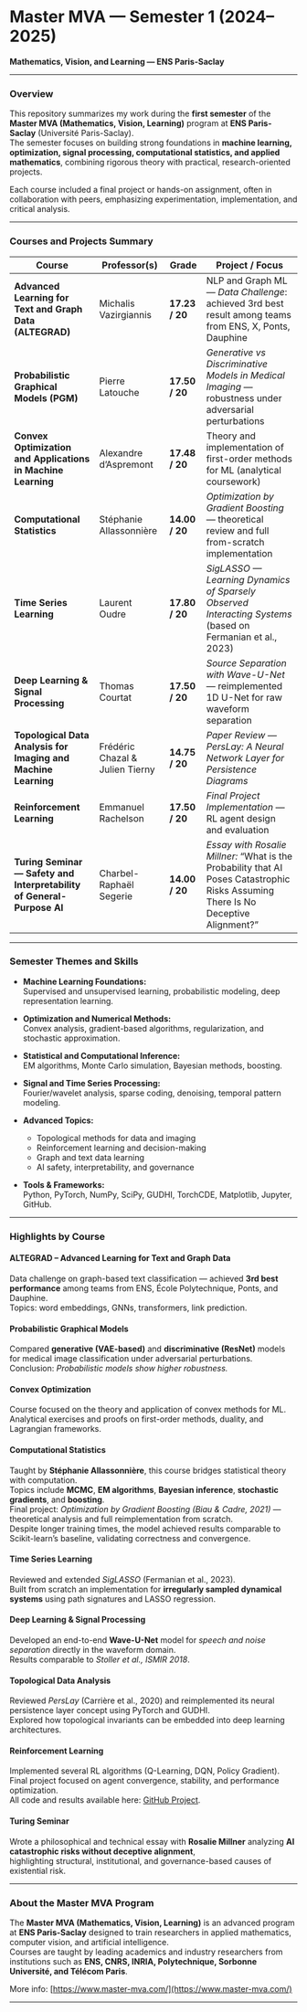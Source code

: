 # Master MVA — Semester 1 (2024–2025)  
**Mathematics, Vision, and Learning — ENS Paris-Saclay**

---

### Overview

This repository summarizes my work during the **first semester** of the **Master MVA (Mathematics, Vision, Learning)** program at **ENS Paris-Saclay** (Université Paris-Saclay).  
The semester focuses on building strong foundations in **machine learning, optimization, signal processing, computational statistics, and applied mathematics**, combining rigorous theory with practical, research-oriented projects.

Each course included a final project or hands-on assignment, often in collaboration with peers, emphasizing experimentation, implementation, and critical analysis.

---

### Courses and Projects Summary

| Course | Professor(s) | Grade | Project / Focus |
|--------|---------------|-------|-----------------|
| **Advanced Learning for Text and Graph Data (ALTEGRAD)** | Michalis Vazirgiannis | **17.23 / 20** | NLP and Graph ML — *Data Challenge*: achieved 3rd best result among teams from ENS, X, Ponts, Dauphine |
| **Probabilistic Graphical Models (PGM)** | Pierre Latouche | **17.50 / 20** | *Generative vs Discriminative Models in Medical Imaging* — robustness under adversarial perturbations |
| **Convex Optimization and Applications in Machine Learning** | Alexandre d’Aspremont | **17.48 / 20** | Theory and implementation of first-order methods for ML (analytical coursework) |
| **Computational Statistics** | Stéphanie Allassonnière | **14.00 / 20** | *Optimization by Gradient Boosting* — theoretical review and full from-scratch implementation |
| **Time Series Learning** | Laurent Oudre | **17.80 / 20** | *SigLASSO — Learning Dynamics of Sparsely Observed Interacting Systems* (based on Fermanian et al., 2023) |
| **Deep Learning & Signal Processing** | Thomas Courtat | **17.50 / 20** | *Source Separation with Wave-U-Net* — reimplemented 1D U-Net for raw waveform separation |
| **Topological Data Analysis for Imaging and Machine Learning** | Frédéric Chazal & Julien Tierny | **14.75 / 20** | *Paper Review — PersLay: A Neural Network Layer for Persistence Diagrams* |
| **Reinforcement Learning** | Emmanuel Rachelson | **17.50 / 20** | *Final Project Implementation* — RL agent design and evaluation 
| **Turing Seminar — Safety and Interpretability of General-Purpose AI** | Charbel-Raphaël Segerie | **14.00 / 20** | *Essay with Rosalie Millner:* “What is the Probability that AI Poses Catastrophic Risks Assuming There Is No Deceptive Alignment?” |

---

### Semester Themes and Skills

- **Machine Learning Foundations:**  
  Supervised and unsupervised learning, probabilistic modeling, deep representation learning.  

- **Optimization and Numerical Methods:**  
  Convex analysis, gradient-based algorithms, regularization, and stochastic approximation.  

- **Statistical and Computational Inference:**  
  EM algorithms, Monte Carlo simulation, Bayesian methods, boosting.  

- **Signal and Time Series Processing:**  
  Fourier/wavelet analysis, sparse coding, denoising, temporal pattern modeling.  

- **Advanced Topics:**  
  - Topological methods for data and imaging  
  - Reinforcement learning and decision-making  
  - Graph and text data learning  
  - AI safety, interpretability, and governance  

- **Tools & Frameworks:**  
  Python, PyTorch, NumPy, SciPy, GUDHI, TorchCDE, Matplotlib, Jupyter, GitHub.

---

### Highlights by Course

#### **ALTEGRAD – Advanced Learning for Text and Graph Data**
Data challenge on graph-based text classification — achieved **3rd best performance** among teams from ENS, École Polytechnique, Ponts, and Dauphine.  
Topics: word embeddings, GNNs, transformers, link prediction.

#### **Probabilistic Graphical Models**
Compared **generative (VAE-based)** and **discriminative (ResNet)** models for medical image classification under adversarial perturbations.  
Conclusion: *Probabilistic models show higher robustness.*

#### **Convex Optimization**
Course focused on the theory and application of convex methods for ML.  
Analytical exercises and proofs on first-order methods, duality, and Lagrangian frameworks.

#### **Computational Statistics**
Taught by **Stéphanie Allassonnière**, this course bridges statistical theory with computation.  
Topics include **MCMC**, **EM algorithms**, **Bayesian inference**, **stochastic gradients**, and **boosting**.  
Final project: *Optimization by Gradient Boosting (Biau & Cadre, 2021)* — theoretical analysis and full reimplementation from scratch.  
Despite longer training times, the model achieved results comparable to Scikit-learn’s baseline, validating correctness and convergence.

#### **Time Series Learning**
Reviewed and extended *SigLASSO* (Fermanian et al., 2023).  
Built from scratch an implementation for **irregularly sampled dynamical systems** using path signatures and LASSO regression.

#### **Deep Learning & Signal Processing**
Developed an end-to-end **Wave-U-Net** model for *speech and noise separation* directly in the waveform domain.  
Results comparable to *Stoller et al., ISMIR 2018*.

#### **Topological Data Analysis**
Reviewed *PersLay* (Carrière et al., 2020) and reimplemented its neural persistence layer concept using PyTorch and GUDHI.  
Explored how topological invariants can be embedded into deep learning architectures.

#### **Reinforcement Learning**
Implemented several RL algorithms (Q-Learning, DQN, Policy Gradient).  
Final project focused on agent convergence, stability, and performance optimization.  
All code and results available here: [GitHub Project](https://github.com/RL-MVA-2024-2025/assignment-Litr0ck).

#### **Turing Seminar**
Wrote a philosophical and technical essay with **Rosalie Millner** analyzing **AI catastrophic risks without deceptive alignment**,  
highlighting structural, institutional, and governance-based causes of existential risk.

---

### About the Master MVA Program

The **Master MVA (Mathematics, Vision, Learning)** is an advanced program at **ENS Paris-Saclay** designed to train researchers in applied mathematics, computer vision, and artificial intelligence.  
Courses are taught by leading academics and industry researchers from institutions such as **ENS, CNRS, INRIA, Polytechnique, Sorbonne Université, and Télécom Paris**.  

More info: [https://www.master-mva.com/](https://www.master-mva.com/)

---



